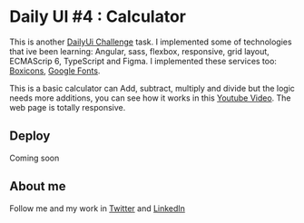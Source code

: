 # Daily UI #4 : Calculator
This is another [DailyUi Challenge](https://www.dailyui.co/) task. I implemented some of technologies that ive been learning: Angular, sass, flexbox, responsive, grid layout, ECMAScrip 6, TypeScript and Figma.
I implemented these services too: [Boxicons](https://boxicons.com/), [Google Fonts](https://fonts.google.com/).

This is a basic calculator can Add, subtract, multiply and divide but the logic needs more additions, you can see how it works in this [Youtube Video](https://www.youtube.com/watch?v=k7mdKPWOGyo&list=PL_soeKKkJIyNXGt9vs2UGbfqWdKGLEgnS). The web page is totally responsive.

## Deploy
Coming soon

## About me
Follow me and my work in [Twitter](https://twitter.com/BuilesYeison) and [LinkedIn](https://www.linkedin.com/in/builesyeison/)

